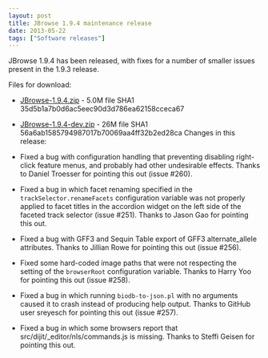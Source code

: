 ```yaml
---
layout: post
title: JBrowse 1.9.4 maintenance release
date: 2013-05-22
tags: ["Software releases"]
---
```


JBrowse 1.9.4 has been released, with fixes for a number of smaller issues present in the 1.9.3 release.

Files for download:

-   [JBrowse-1.9.4.zip](https://jbrowse.org/releases/JBrowse-1.9.4.zip) - 5.0M
    file SHA1 35d5b1a7b0d6ac5eec90d3d786ea62158cceca67
-   [JBrowse-1.9.4-dev.zip](https://jbrowse.org/releases/JBrowse-1.9.4-dev.zip) - 26M
    file SHA1 56a6ab1585794987017b70069aa4ff32b2ed28ca
    Changes in this release:

-   Fixed a bug with configuration handling that preventing disabling
    right-click feature menus, and probably had other undesirable
    effects. Thanks to Daniel Troesser for pointing this out
    (issue #260).
-   Fixed a bug in which facet renaming specified in the
    `trackSelector.renameFacets` configuration variable was not
    properly applied to facet titles in the accordion widget on the
    left side of the faceted track selector (issue #251). Thanks to
    Jason Gao for pointing this out.
-   Fixed a bug with GFF3 and Sequin Table export of GFF3
    alternate_allele attributes. Thanks to Jillian Rowe for pointing
    this out (issue #256).
-   Fixed some hard-coded image paths that were not respecting the
    setting of the `browserRoot` configuration variable. Thanks to
    Harry Yoo for pointing this out (issue #258).
-   Fixed a bug in which running `biodb-to-json.pl` with no arguments
    caused it to crash instead of producing help output. Thanks to
    GitHub user sreyesch for pointing this out (issue #257).
-   Fixed a bug in which some browsers report that
    src/dijit/\_editor/nls/commands.js is missing. Thanks to Steffi
    Geisen for pointing this out.


